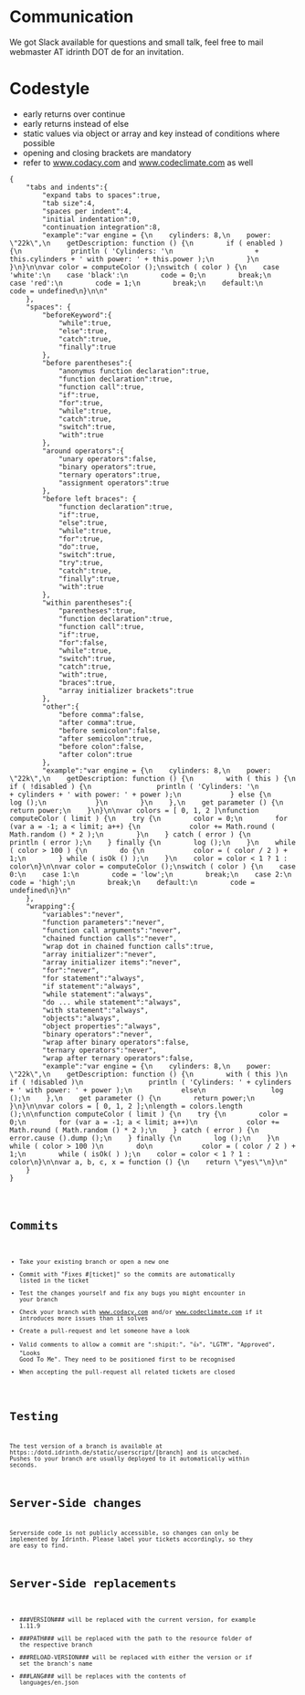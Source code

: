 # Communication

We got Slack available for questions and small talk, feel free to mail webmaster AT idrinth DOT de for an invitation.

# Codestyle

- early returns over continue
- early returns instead of else
- static values via object or array and key instead of conditions where possible
- opening and closing brackets are mandatory
- refer to www.codacy.com and www.codeclimate.com as well
<pre><code>{
    "tabs and indents":{
        "expand tabs to spaces":true,
        "tab size":4,
        "spaces per indent":4,
        "initial indentation":0,
        "continuation integration":8,
        "example":"var engine = {\n    cylinders: 8,\n    power: \"22k\",\n    getDescription: function () {\n        if ( enabled ) {\n            println ( 'Cylinders: '\n                    + this.cylinders + ' with power: ' + this.power );\n        }\n    }\n}\n\nvar color = computeColor ();\nswitch ( color ) {\n    case 'white':\n    case 'black':\n        code = 0;\n        break;\n    case 'red':\n        code = 1;\n        break;\n    default:\n        code = undefined\n}\n\n"
    },
    "spaces": {
        "beforeKeyword":{
            "while":true,
            "else":true,
            "catch":true,
            "finally":true
        },
        "before parentheses":{
            "anonymus function declaration":true,
            "function declaration":true,
            "function call":true,
            "if":true,
            "for":true,
            "while":true,
            "catch":true,
            "switch":true,
            "with":true
        },
        "around operators":{
            "unary operators":false,
            "binary operators":true,
            "ternary operators":true,
            "assignment operators":true
        },
        "before left braces": {
            "function declaration":true,
            "if":true,
            "else":true,
            "while":true,
            "for":true,
            "do":true,
            "switch":true,
            "try":true,
            "catch":true,
            "finally":true,
            "with":true
        },
        "within parentheses":{
            "parentheses":true,
            "function declaration":true,
            "function call":true,
            "if":true,
            "for":false,
            "while":true,
            "switch":true,
            "catch":true,
            "with":true,
            "braces":true,
            "array initializer brackets":true
        },
        "other":{
            "before comma":false,
            "after comma":true,
            "before semicolon":false,
            "after semicolon":true,
            "before colon":false,
            "after colon":true
        },
        "example":"var engine = {\n    cylinders: 8,\n    power: \"22k\",\n    getDescription: function () {\n        with ( this ) {\n            if ( !disabled ) {\n                println ( 'Cylinders: '\n                        + cylinders + ' with power: ' + power );\n            } else {\n                log ();\n            }\n        }\n    },\n    get parameter () {\n        return power;\n    }\n}\n\nvar colors = [ 0, 1, 2 ]\nfunction computeColor ( limit ) {\n    try {\n        color = 0;\n        for (var a = -1; a < limit; a++) {\n            color += Math.round ( Math.random () * 2 );\n        }\n    } catch ( error ) {\n        println ( error );\n    } finally {\n        log ();\n    }\n    while ( color > 100 ) {\n        do {\n            color = ( color / 2 ) + 1;\n        } while ( isOk () );\n    }\n    color = color < 1 ? 1 : color\n}\n\nvar color = computeColor ();\nswitch ( color ) {\n    case 0:\n    case 1:\n        code = 'low';\n        break;\n    case 2:\n        code = 'high';\n        break;\n    default:\n        code = undefined\n}\n"
    },
    "wrapping":{
        "variables":"never",
        "function parameters":"never",
        "function call arguments":"never",
        "chained function calls":"never",
        "wrap dot in chained function calls":true,
        "array initializer":"never",
        "array initializer items":"never",
        "for":"never",
        "for statement":"always",
        "if statement":"always",
        "while statement":"always",
        "do ... while statement":"always",
        "with statement":"always",
        "objects":"always",
        "object properties":"always",
        "binary operators":"never",
        "wrap after binary operators":false,
        "ternary operators":"never",
        "wrap after ternary operators":false,
        "example":"var engine = {\n    cylinders: 8,\n    power: \"22k\",\n    getDescription: function () {\n        with ( this )\n            if ( !disabled )\n                println ( 'Cylinders: ' + cylinders + ' with power: ' + power );\n            else\n                log ();\n    },\n    get parameter () {\n        return power;\n    }\n}\n\nvar colors = [ 0, 1, 2 ];\nlength = colors.length ();\n\nfunction computeColor ( limit ) {\n    try {\n        color = 0;\n        for (var a = -1; a < limit; a++)\n            color += Math.round ( Math.random () * 2 );\n    } catch ( error ) {\n        error.cause ().dump ();\n    } finally {\n        log ();\n    }\n    while ( color > 100 )\n        do\n            color = ( color / 2 ) + 1;\n        while ( isOk( ) );\n    color = color < 1 ? 1 : color\n}\n\nvar a, b, c, x = function () {\n    return \"yes\"\n}\n"
    }
}<code></pre>

# Commits

- Take your existing branch or open a new one
- Commit with "Fixes #[ticket]" so the commits are automatically listed in the ticket
- Test the changes yourself and fix any bugs you might encounter in your branch
- Check your branch with www.codacy.com and/or www.codeclimate.com if it introduces more issues than it solves
- Create a pull-request and let someone have a look
- Valid comments to allow a commit are ":shipit:", ":+1:", "LGTM", "Approved", "Looks Good To Me". They need to be positioned first to be recognised
- When accepting the pull-request all related tickets are closed

# Testing

The test version of a branch is available at https::/dotd.idrinth.de/static/userscript/[branch] and is uncached.
Pushes to your branch are usually deployed to it automatically within seconds.

# Server-Side changes

Serverside code is not publicly accessible, so changes can only be implemented by Idrinth. Please label your tickets accordingly, so they are easy to find.

# Server-Side replacements

* ###VERSION### will be replaced with the current version, for example 1.11.9
* ###PATH### will be replaced with the path to the resource folder of the respective branch
* ###RELOAD-VERSION### will be replaced with either the version or if set the branch's name
* ###LANG### will be replaces with the contents of languages/en.json
